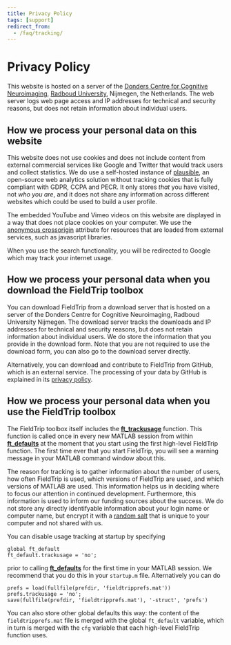 ```yaml
---
title: Privacy Policy
tags: [support]
redirect_from:
  - /faq/tracking/
---
```


# Privacy Policy

This website is hosted on a server of the [Donders Centre for Cognitive Neuroimaging](https://www.ru.nl/donders/), [Radboud University](https://www.ru.nl/english/), Nijmegen, the Netherlands. The web server logs web page access and IP addresses for technical and security reasons, but does not retain information about individual users.

## How we process your personal data on this website

This website does not use cookies and does not include content from external commercial services like Google and Twitter that would track users and collect statistics. We do use a self-hosted instance of [plausible](https://plausible.io), an open-source web analytics solution without tracking cookies that is fully compliant with GDPR, CCPA and PECR. It only stores _that_ you have visited, not _who you are_, and it does not share any information across different websites which could be used to build a user profile.

The embedded YouTube and Vimeo videos on this website are displayed in a way that does not place cookies on your computer. We use the [anonymous crossorigin](https://developer.mozilla.org/en-US/docs/Web/HTML/Attributes/crossorigin) attribute for resources that are loaded from external services, such as javascript libraries.

When you use the search functionality, you will be redirected to Google which may track your internet usage.

## How we process your personal data when you download the FieldTrip toolbox

You can download FieldTrip from a download server that is hosted on a server of the Donders Centre for Cognitive Neuroimaging, Radboud University Nijmegen. The download server tracks the downloads and IP addresses for technical and security reasons, but does not retain information about individual users. We do store the information that you provide in the download form. Note that you are not required to use the download form, you can also go to the download server directly.

Alternatively, you can download and contribute to FieldTrip from GitHub, which is an external service. The processing of your data by GitHub is explained in its [privacy policy](https://github.com/site/privacy).

## How we process your personal data when you use the FieldTrip toolbox

The FieldTrip toolbox itself includes the **[ft_trackusage](/reference/utilities/ft_trackusage)** function. This function is called once in every new MATLAB session from within **[ft_defaults](/reference/ft_defaults)** at the moment that you start using the first high-level FieldTrip function. The first time ever that you start FieldTrip, you will see a warning message in your MATLAB command window about this.

The reason for tracking is to gather information about the number of users, how often FieldTrip is used, which versions of FieldTrip are used, and which versions of MATLAB are used. This information helps us in deciding where to focus our attention in continued development. Furthermore, this information is used to inform our funding sources about the success. We do not store any directly identifyable information about your login name or computer name, but encrypt it with a [random salt](https://en.wikipedia.org/wiki/Salt_(cryptography)) that is unique to your computer and not shared with us.

You can disable usage tracking at startup by specifying

    global ft_default
    ft_default.trackusage = 'no';

prior to calling **[ft_defaults](/reference/ft_defaults)** for the first time in your MATLAB session. We recommend that you do this in your `startup.m` file. Alternatively you can do

    prefs = load(fullfile(prefdir, 'fieldtripprefs.mat'))
    prefs.trackusage = 'no';
    save(fullfile(prefdir, 'fieldtripprefs.mat'), '-struct', 'prefs')

You can also store other global defaults this way: the content of the `fieldtripprefs.mat` file is merged with the global `ft_default` variable, which in turn is merged with the `cfg` variable that each high-level FieldTrip function uses.
